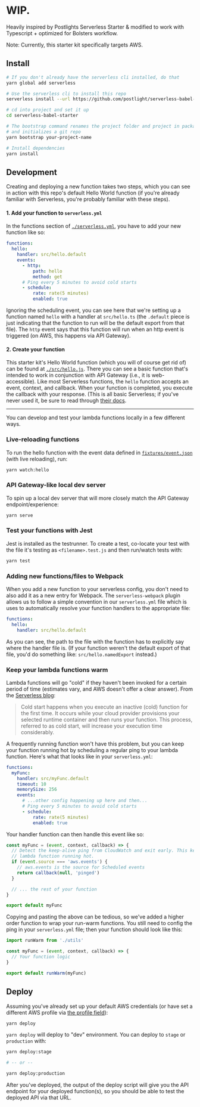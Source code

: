 # WIP.

Heavily inspired by Postlights Serverless Starter & modified to work with Typescript + optimized for Bolsters workflow.

Note: Currently, this starter kit specifically targets AWS.

## Install

```bash
# If you don't already have the serverless cli installed, do that
yarn global add serverless

# Use the serverless cli to install this repo
serverless install --url https://github.com/postlight/serverless-babel-starter

# cd into project and set it up
cd serverless-babel-starter

# The bootstrap command renames the project folder and project in package.json and serverless.yml
# and initializes a git repo
yarn bootstrap your-project-name

# Install dependencies
yarn install
```

## Development

Creating and deploying a new function takes two steps, which you can see in action with this repo's default Hello World function (if you're already familiar with Serverless, you're probably familiar with these steps).

#### 1. Add your function to `serverless.yml`

In the functions section of [`./serverless.yml`](./serverless.yml), you have to add your new function like so:

```yaml
functions:
  hello:
    handler: src/hello.default
    events:
      - http:
          path: hello
          method: get
      # Ping every 5 minutes to avoid cold starts
      - schedule:
          rate: rate(5 minutes)
          enabled: true
```

Ignoring the scheduling event, you can see here that we're setting up a function named `hello` with a handler at `src/hello.ts` (the `.default` piece is just indicating that the function to run will be the default export from that file). The `http` event says that this function will run when an http event is triggered (on AWS, this happens via API Gateway).

#### 2. Create your function

This starter kit's Hello World function (which you will of course get rid of) can be found at [`./src/hello.js`](./src/hello.js). There you can see a basic function that's intended to work in conjunction with API Gateway (i.e., it is web-accessible). Like most Serverless functions, the `hello` function accepts an event, context, and callback. When your function is completed, you execute the callback with your response. (This is all basic Serverless; if you've never used it, be sure to read through [their docs](https://serverless.com/framework/docs/).

---

You can develop and test your lambda functions locally in a few different ways.

### Live-reloading functions

To run the hello function with the event data defined in [`fixtures/event.json`](fixtures/event.json) (with live reloading), run:

```bash
yarn watch:hello
```

### API Gateway-like local dev server

To spin up a local dev server that will more closely match the API Gateway endpoint/experience:

```bash
yarn serve
```

### Test your functions with Jest

Jest is installed as the testrunner. To create a test, co-locate your test with the file it's testing
as `<filename>.test.js` and then run/watch tests with:

```bash
yarn test
```

### Adding new functions/files to Webpack

When you add a new function to your serverless config, you don't need to also add it as a new entry
for Webpack. The `serverless-webpack` plugin allows us to follow a simple convention in our `serverless.yml`
file which is uses to automatically resolve your function handlers to the appropriate file:

```yaml
functions:
  hello:
    handler: src/hello.default
```

As you can see, the path to the file with the function has to explicitly say where the handler
file is. (If your function weren't the default export of that file, you'd do something like:
`src/hello.namedExport` instead.)

### Keep your lambda functions warm

Lambda functions will go "cold" if they haven't been invoked for a certain period of time (estimates vary, and AWS doesn't offer a clear answer). From the [Serverless blog](https://serverless.com/blog/keep-your-lambdas-warm/):

> Cold start happens when you execute an inactive (cold) function for the first time. It occurs while your cloud provider provisions your selected runtime container and then runs your function. This process, referred to as cold start, will increase your execution time considerably.

A frequently running function won't have this problem, but you can keep your function running hot by scheduling a regular ping to your lambda function. Here's what that looks like in your `serverless.yml`:

```yaml
functions:
  myFunc:
    handler: src/myFunc.default
    timeout: 10
    memorySize: 256
    events:
      # ...other config happening up here and then...
      # Ping every 5 minutes to avoid cold starts
      - schedule:
          rate: rate(5 minutes)
          enabled: true
```

Your handler function can then handle this event like so:

```javascript
const myFunc = (event, context, callback) => {
  // Detect the keep-alive ping from CloudWatch and exit early. This keeps our
  // lambda function running hot.
  if (event.source === 'aws.events') {
    // aws.events is the source for Scheduled events
    return callback(null, 'pinged')
  }

  // ... the rest of your function
}

export default myFunc
```

Copying and pasting the above can be tedious, so we've added a higher order function to wrap your run-warm functions. You still need to config the ping in your `serverless.yml` file; then your function should look like this:

```javascript
import runWarm from './utils'

const myFunc = (event, context, callback) => {
  // Your function logic
}

export default runWarm(myFunc)
```

## Deploy

Assuming you've already set up your default AWS credentials (or have set a different AWS profile via [the profile field](serverless.yml#L25)):

```bash
yarn deploy
```

`yarn deploy` will deploy to "dev" environment. You can deploy to `stage` or `production`
with:

```bash
yarn deploy:stage

# -- or --

yarn deploy:production
```

After you've deployed, the output of the deploy script will give you the API endpoint
for your deployed function(s), so you should be able to test the deployed API via that URL.
